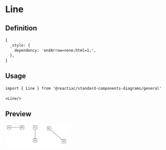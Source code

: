 # Line

## Definition

```
{
  _style: { 
    dependency: 'endArrow=none;html=1;',
  },
}
```

## Usage

```
import { Line } from '@reactiac/standard-components-diagrams/general'

<Line/>
```

## Preview

<img src="./line.png" width="200"/>

